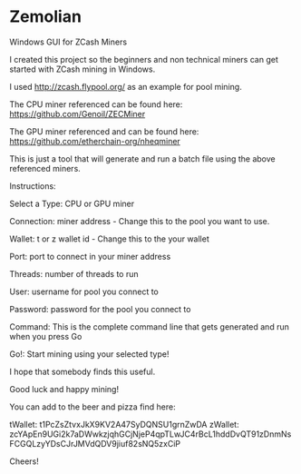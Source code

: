 # Zemolian
Windows GUI for ZCash Miners

I created this project so the beginners and non technical miners can get started with ZCash mining in Windows.

I used http://zcash.flypool.org/ as an example for pool mining.

The CPU miner referenced can be found here:  https://github.com/Genoil/ZECMiner

The GPU miner referenced and can be found here: https://github.com/etherchain-org/nheqminer

This is just a tool that will generate and run a batch file using the above referenced miners.

Instructions:

Select a Type:  CPU or GPU miner

Connection:  miner address - Change this to the pool you want to use.

Wallet: t or z wallet id - Change this to the your wallet

Port: port to connect in your miner address

Threads:  number of threads to run

User: username for pool you connect to

Password:  password for the pool you connect to

Command:  This is the complete command line that gets generated and run when you press Go

Go!: Start mining using your selected type!

I hope that somebody finds this useful.  

Good luck and happy mining!

You can add to the beer and pizza find here:

tWallet: t1PcZsZtvxJkX9KV2A47SyDQNSU1grnZwDA
zWallet: zcYApEn9UGi2k7aDWwkzjqhGCjNjeP4qpTLwJC4rBcL1hddDvQT91zDnmNsFCGQLzyYDsCJrJMVdQDV9jiuf82sNQ5zxCiP

Cheers!

